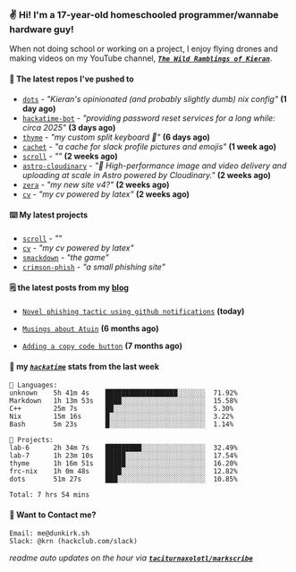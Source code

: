 ### ✌️ Hi! I'm a 17-year-old homeschooled programmer/wannabe hardware guy!

When not doing school or working on a project, I enjoy flying drones and making videos on my YouTube channel, [**_`The Wild Ramblings of Kieran`_**](https://youtube.com/@kieran.rambles).

#### 👷 The latest repos I've pushed to

- [`dots`](https://github.com/taciturnaxolotl/dots) - _"Kieran's opinionated (and probably slightly dumb) nix config"_ **(1 day ago)**
- [`hackatime-bot`](https://github.com/taciturnaxolotl/hackatime-bot) - _"providing password reset services for a long while: circa 2025"_ **(3 days ago)**
- [`thyme`](https://github.com/taciturnaxolotl/thyme) - _"my custom split keyboard 🫶"_ **(6 days ago)**
- [`cachet`](https://github.com/taciturnaxolotl/cachet) - _"a cache for slack profile pictures and emojis"_ **(1 week ago)**
- [`scroll`](https://github.com/taciturnaxolotl/scroll) - _""_ **(2 weeks ago)**
- [`astro-cloudinary`](https://github.com/cloudinary-community/astro-cloudinary) - _"🚀 High-performance image and video delivery and uploading at scale in Astro powered by Cloudinary."_ **(2 weeks ago)**
- [`zera`](https://github.com/taciturnaxolotl/zera) - _"my new site v4?"_ **(2 weeks ago)**
- [`cv`](https://github.com/taciturnaxolotl/cv) - _"my cv powered by latex"_ **(2 weeks ago)**

#### ⌨️ My latest projects

- [`scroll`](https://github.com/taciturnaxolotl/scroll) - _""_
- [`cv`](https://github.com/taciturnaxolotl/cv) - _"my cv powered by latex"_
- [`smackdown`](https://github.com/taciturnaxolotl/smackdown) - _"the game"_
- [`crimson-phish`](https://github.com/taciturnaxolotl/crimson-phish) - _"a small phishing site"_

#### 🗒️ the latest posts from my [blog](https://dunkirk.sh)

- [`Novel phishing tactic using github notifications`](https://dunkirk.sh/blog/github-phishing/) **(today)**

- [`Musings about Atuin`](https://dunkirk.sh/blog/atuin/) **(6 months ago)**

- [`Adding a copy code button`](https://dunkirk.sh/blog/adding-a-copy-button/) **(7 months ago)**



#### 📡 my [_`hackatime`_](https://waka.hackclub.com) stats from the last week

```text
💾 Languages:
unknown    5h 41m 4s    ██████████████████░░░░░░░  71.92%
Markdown   1h 13m 53s   ████░░░░░░░░░░░░░░░░░░░░░  15.58%
C++        25m 7s       ██░░░░░░░░░░░░░░░░░░░░░░░  5.30%
Nix        15m 16s      █░░░░░░░░░░░░░░░░░░░░░░░░  3.22%
Bash       5m 23s       █░░░░░░░░░░░░░░░░░░░░░░░░  1.14%

💼 Projects:
lab-6      2h 34m 7s    █████████░░░░░░░░░░░░░░░░  32.49%
lab-7      1h 23m 10s   █████░░░░░░░░░░░░░░░░░░░░  17.54%
thyme      1h 16m 51s   █████░░░░░░░░░░░░░░░░░░░░  16.20%
frc-nix    1h 0m 48s    ████░░░░░░░░░░░░░░░░░░░░░  12.82%
dots       51m 27s      ███░░░░░░░░░░░░░░░░░░░░░░  10.85%

Total: 7 hrs 54 mins
```

#### 📮 Want to Contact me?

```text
Email: me@dunkirk.sh
Slack: @krn (hackclub.com/slack)
```

_readme auto updates on the hour via [**`taciturnaxolotl/markscribe`**](https://github.com/taciturnaxolotl/markscribe)_
